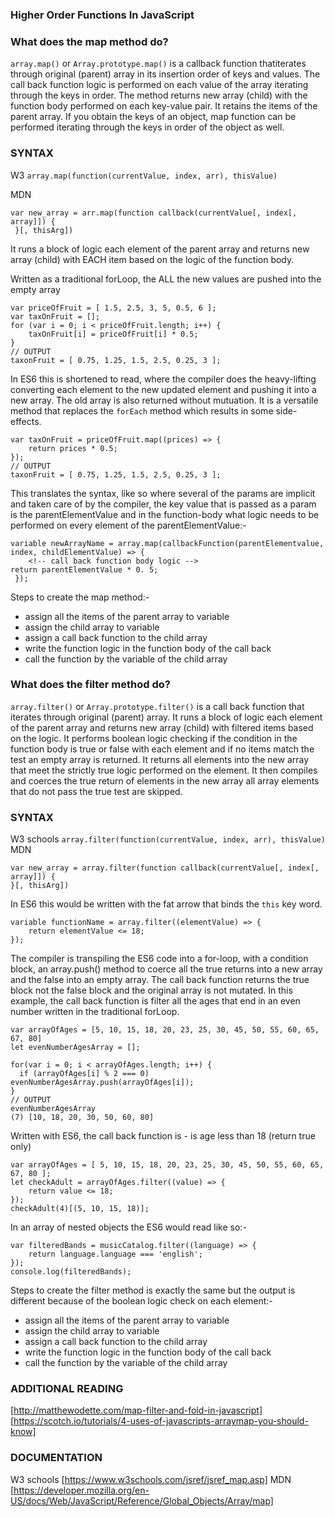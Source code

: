 ### Higher Order Functions In JavaScript

### What does the map method do?
```array.map()``` or ```Array.prototype.map()``` is a callback function thatiterates through original (parent) array in its insertion order of keys and values. The call back function logic is performed on each value of the array iterating through the keys in order. The method
returns new array (child) with the function body performed on each key-value pair. It
retains the items of the parent array. If you obtain the keys of an object, map function can be performed iterating through the keys in order of the object as well.

### SYNTAX
W3 ```array.map(function(currentValue, index, arr), thisValue)```

MDN
```
var new_array = arr.map(function callback(currentValue[, index[, array]]) {
 }[, thisArg])
```
It runs a block of logic each element of the parent array and returns new array (child) with EACH item based on the logic of the function body.

Written as a traditional forLoop, the ALL the new values are pushed into the empty array

```
var priceOfFruit = [ 1.5, 2.5, 3, 5, 0.5, 6 ];
var taxOnFruit = [];
for (var i = 0; i < priceOfFruit.length; i++) {
	taxOnFruit[i] = priceOfFruit[i] * 0.5;
}
// OUTPUT
taxonFruit = [ 0.75, 1.25, 1.5, 2.5, 0.25, 3 ];
```
In ES6 this is shortened to read, where the compiler does the heavy-lifting converting each element to the new updated element and pushing it into a new array. The old array is also returned without mutuation. It is a versatile method that replaces the ```forEach``` method which results in some side-effects.

```
var taxOnFruit = priceOfFruit.map((prices) => {
	return prices * 0.5;
});
// OUTPUT
taxonFruit = [ 0.75, 1.25, 1.5, 2.5, 0.25, 3 ];
```

This translates the syntax, like so where several of the params are implicit and taken care of by the compiler, the key value that is passed as a param is the parentElementValue and in the function-body what logic needs to be performed on every element of the parentElementValue:-

```
variable newArrayName = array.map(callbackFunction(parentElementvalue, index, childElementValue) => {
	<!-- call back function body logic -->
return parentElementValue * 0. 5;
 });
```
Steps to create the map method:-
- assign all the items of the parent array to variable
- assign the child array to variable 
- assign a call back function to the child array
- write the function  logic in the function body of the call back
- call the function by the variable of the child array

### What does the filter method do?
```array.filter()``` or ```Array.prototype.filter()``` is a call back function that
iterates through original (parent) array. It runs a block of logic each element of the parent array and returns new array (child) with filtered items based on the logic. It performs boolean logic checking if the condition in the function body is true or false with each element and if no items match the test an empty array is returned.  It returns all elements into the new array that meet the strictly true logic performed on the element. It then compiles and coerces the true return of elements in the new array all array elements that do not pass the true test are skipped.

### SYNTAX
W3 schools 
```array.filter(function(currentValue, index, arr), thisValue)```
MDN
```
var new_array = array.filter(function callback(currentValue[, index[, array]]) {
}[, thisArg])

```

In ES6 this would be written with the fat arrow that binds the ```this``` key word.
```
variable functionName = array.filter((elementValue) => {
	return elementValue <= 18;
});

```
The compiler is transpiling the ES6 code into a for-loop, with a condition block, an array.push() method to coerce all the true returns into a new array and the false into an empty array. The call back function returns the true block not the false block and the original array is not mutated. In this example, the call back function is  filter all the ages that end in an even number written in the traditional forLoop.

```
var arrayOfAges = [5, 10, 15, 18, 20, 23, 25, 30, 45, 50, 55, 60, 65, 67, 80]
let evenNumberAgesArray = [];

for(var i = 0; i < arrayOfAges.length; i++) {
  if (arrayOfAges[i] % 2 === 0) evenNumberAgesArray.push(arrayOfAges[i]);
}
// OUTPUT
evenNumberAgesArray
(7) [10, 18, 20, 30, 50, 60, 80]
```

Written with ES6, the call back function is - is age less than 18 (return true only)

```
var arrayOfAges = [ 5, 10, 15, 18, 20, 23, 25, 30, 45, 50, 55, 60, 65, 67, 80 ];
let checkAdult = arrayOfAges.filter((value) => {
	return value <= 18;
});
checkAdult(4)[(5, 10, 15, 18)];
```
In an array of nested objects the ES6 would read like so:- 
```
var filteredBands = musicCatalog.filter((language) => {
	return language.language === 'english';
});
console.log(filteredBands);
```

Steps to create the filter method is exactly the same but the output is different because of the boolean logic check on each element:-
- assign all the items of the parent array to variable
- assign the child array to variable 
- assign a call back function to the child array
- write the function  logic in the function body of the call back
- call the function by the variable of the child array


### ADDITIONAL READING
[http://matthewodette.com/map-filter-and-fold-in-javascript]
[https://scotch.io/tutorials/4-uses-of-javascripts-arraymap-you-should-know]

### DOCUMENTATION

W3 schools [https://www.w3schools.com/jsref/jsref_map.asp]
MDN [https://developer.mozilla.org/en-US/docs/Web/JavaScript/Reference/Global_Objects/Array/map]